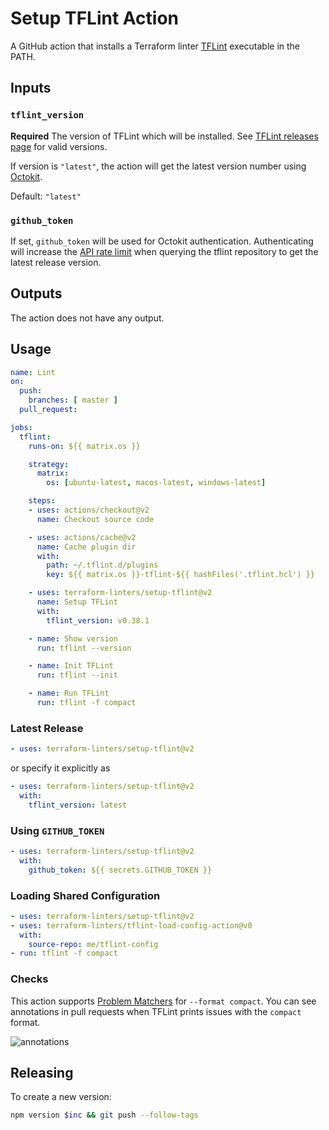 # Setup TFLint Action

A GitHub action that installs a Terraform linter [TFLint](https://github.com/terraform-linters/tflint) executable in the PATH.

## Inputs

### `tflint_version`

**Required** The version of TFLint which will be installed.
See [TFLint releases page](https://github.com/terraform-linters/tflint/releases) for valid versions.

If version is `"latest"`, the action will get the latest version number using [Octokit](https://octokit.github.io/rest.js/).

Default: `"latest"`

### `github_token`

If set, `github_token` will be used for Octokit authentication. Authenticating will increase the [API rate limit](https://developer.github.com/v3/#rate-limiting) when querying the tflint repository to get the latest release version.

## Outputs

The action does not have any output.

## Usage

```yaml
name: Lint
on:
  push:
    branches: [ master ]
  pull_request:

jobs:
  tflint:
    runs-on: ${{ matrix.os }}

    strategy:
      matrix:
        os: [ubuntu-latest, macos-latest, windows-latest]

    steps:
    - uses: actions/checkout@v2
      name: Checkout source code

    - uses: actions/cache@v2
      name: Cache plugin dir
      with:
        path: ~/.tflint.d/plugins
        key: ${{ matrix.os }}-tflint-${{ hashFiles('.tflint.hcl') }}

    - uses: terraform-linters/setup-tflint@v2
      name: Setup TFLint
      with:
        tflint_version: v0.38.1

    - name: Show version
      run: tflint --version

    - name: Init TFLint
      run: tflint --init

    - name: Run TFLint
      run: tflint -f compact
```

### Latest Release

```yaml
- uses: terraform-linters/setup-tflint@v2
```
or specify it explicitly as
```yaml
- uses: terraform-linters/setup-tflint@v2
  with:
    tflint_version: latest
```

### Using `GITHUB_TOKEN`

```yaml
- uses: terraform-linters/setup-tflint@v2
  with:
    github_token: ${{ secrets.GITHUB_TOKEN }}
```

### Loading Shared Configuration

```yaml
- uses: terraform-linters/setup-tflint@v2
- uses: terraform-linters/tflint-load-config-action@v0
  with:
    source-repo: me/tflint-config
- run: tflint -f compact
```

### Checks

This action supports [Problem Matchers](https://github.com/actions/toolkit/blob/main/docs/problem-matchers.md) for `--format compact`. You can see annotations in pull requests when TFLint prints issues with the `compact` format.

![annotations](annotations.png)

## Releasing

To create a new version:

```sh
npm version $inc && git push --follow-tags
```
